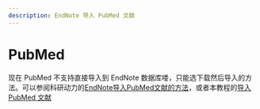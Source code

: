 ```yaml
---
description: EndNote 导入 PubMed 文献
---
```


# PubMed

现在 PubMed 不支持直接导入到 EndNote 数据库喽，只能选下载然后导入的方法。可以参阅科研动力的[EndNote导入PubMed文献的方法](http://www.howsci.com/endnote-import-pubmed.html)，或者本教程的[导入 PubMed 文献](../importing-references/importing-references-from-pubmed.md)

